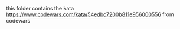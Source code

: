this folder contains the kata <https://www.codewars.com/kata/54edbc7200b811e956000556> from codewars
